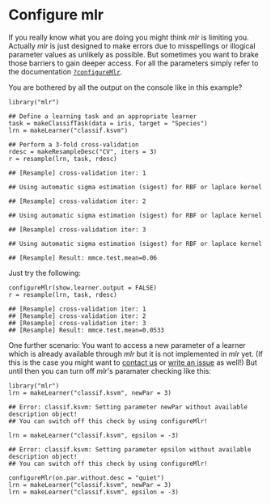 Configure mlr
=============

If you really know what you are doing you might think *mlr* is limiting you.
Actually *mlr* is just designed to make errors due to misspellings or illogical parameter values as unlikely as possible.
But sometimes you want to brake those barriers to gain deeper access.
For all the parameters simply refer to the documentation [`?configureMlr`](http://berndbischl.github.io/mlr/man/configureMlr.html).

You are bothered by all the output on the console like in this example?

```splus
library("mlr")

## Define a learning task and an appropriate learner
task = makeClassifTask(data = iris, target = "Species")
lrn = makeLearner("classif.ksvm")

## Perform a 3-fold cross-validation
rdesc = makeResampleDesc("CV", iters = 3)
r = resample(lrn, task, rdesc)
```

```
## [Resample] cross-validation iter: 1
```

```
## Using automatic sigma estimation (sigest) for RBF or laplace kernel
```

```
## [Resample] cross-validation iter: 2
```

```
## Using automatic sigma estimation (sigest) for RBF or laplace kernel
```

```
## [Resample] cross-validation iter: 3
```

```
## Using automatic sigma estimation (sigest) for RBF or laplace kernel
```

```
## [Resample] Result: mmce.test.mean=0.06
```

Just try the following:

```splus
configureMlr(show.learner.output = FALSE)
r = resample(lrn, task, rdesc)
```

```
## [Resample] cross-validation iter: 1
## [Resample] cross-validation iter: 2
## [Resample] cross-validation iter: 3
## [Resample] Result: mmce.test.mean=0.0533
```


One further scenario:
You want to access a new parameter of a learner which is already available through *mlr* but it is not implemented in *mlr* yet.
(If this is the case you might want to [contact us](https://github.com/berndbischl/mlr#get-in-touch) or [write an issue](https://github.com/berndbischl/mlr/issues/new) as well!)
But until then you can turn off *mlr*'s paramater checking like this:

```splus
library("mlr")
lrn = makeLearner("classif.ksvm", newPar = 3)
```

```
## Error: classif.ksvm: Setting parameter newPar without available description object!
## You can switch off this check by using configureMlr!
```

```splus
lrn = makeLearner("classif.ksvm", epsilon = -3)
```

```
## Error: classif.ksvm: Setting parameter epsilon without available description object!
## You can switch off this check by using configureMlr!
```

```splus
configureMlr(on.par.without.desc = "quiet")
lrn = makeLearner("classif.ksvm", newPar = 3)
lrn = makeLearner("classif.ksvm", epsilon = -3)
```


